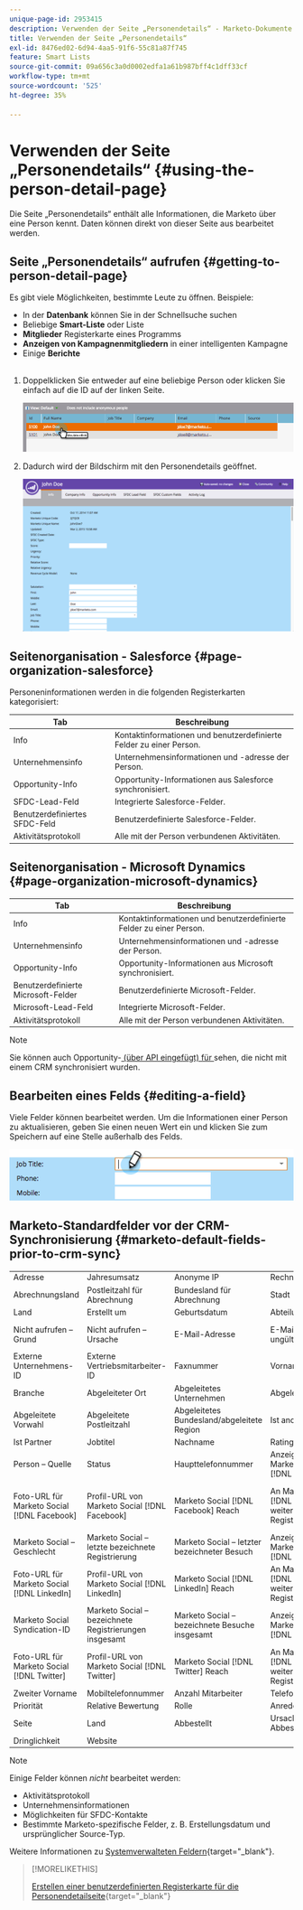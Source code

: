 ```yaml
---
unique-page-id: 2953415
description: Verwenden der Seite „Personendetails“ - Marketo-Dokumente - Produktdokumentation
title: Verwenden der Seite „Personendetails“
exl-id: 8476ed02-6d94-4aa5-91f6-55c81a87f745
feature: Smart Lists
source-git-commit: 09a656c3a0d0002edfa1a61b987bff4c1dff33cf
workflow-type: tm+mt
source-wordcount: '525'
ht-degree: 35%

---
```


# Verwenden der Seite „Personendetails“ {#using-the-person-detail-page}

Die Seite „Personendetails“ enthält alle Informationen, die Marketo über eine Person kennt. Daten können direkt von dieser Seite aus bearbeitet werden.

## Seite „Personendetails“ aufrufen {#getting-to-person-detail-page}

Es gibt viele Möglichkeiten, bestimmte Leute zu öffnen. Beispiele:

* In der **Datenbank** können Sie in der Schnellsuche suchen
* Beliebige **Smart-Liste** oder Liste
* **Mitglieder** Registerkarte eines Programms
* **Anzeigen von Kampagnenmitgliedern** in einer intelligenten Kampagne
* Einige **Berichte**
  <br> 

1. Doppelklicken Sie entweder auf eine beliebige Person oder klicken Sie einfach auf die ID auf der linken Seite.

   ![](assets/one-1.png)

1. Dadurch wird der Bildschirm mit den Personendetails geöffnet.

   ![](assets/two-5.png)

## Seitenorganisation - Salesforce {#page-organization-salesforce}

Personeninformationen werden in die folgenden Registerkarten kategorisiert:

| Tab | Beschreibung |
|---|---|
| Info | Kontaktinformationen und benutzerdefinierte Felder zu einer Person. |
| Unternehmensinfo | Unternehmensinformationen und -adresse der Person. |
| Opportunity-Info | Opportunity-Informationen aus Salesforce synchronisiert. |
| SFDC-Lead-Feld | Integrierte Salesforce-Felder. |
| Benutzerdefiniertes SFDC-Feld | Benutzerdefinierte Salesforce-Felder. |
| Aktivitätsprotokoll | Alle mit der Person verbundenen Aktivitäten. |

## Seitenorganisation - Microsoft Dynamics {#page-organization-microsoft-dynamics}

| Tab | Beschreibung |
|---|---|
| Info | Kontaktinformationen und benutzerdefinierte Felder zu einer Person. |
| Unternehmensinfo | Unternehmensinformationen und -adresse der Person. |
| Opportunity-Info | Opportunity-Informationen aus Microsoft synchronisiert. |
| Benutzerdefinierte Microsoft-Felder | Benutzerdefinierte Microsoft-Felder. |
| Microsoft-Lead-Feld | Integrierte Microsoft-Felder. |
| Aktivitätsprotokoll | Alle mit der Person verbundenen Aktivitäten. |

>[!NOTE]
>
>Sie können auch Opportunity-[ (über API eingefügt) für ](https://experienceleague.adobe.com/de/docs/marketo-developer/marketo/rest/lead-database/opportunities) sehen, die nicht mit einem CRM synchronisiert wurden.

## Bearbeiten eines Felds {#editing-a-field}

Viele Felder können bearbeitet werden. Um die Informationen einer Person zu aktualisieren, geben Sie einen neuen Wert ein und klicken Sie zum Speichern auf eine Stelle außerhalb des Felds.

![](assets/image2015-2-27-11-3a14-3a2.png)

## Marketo-Standardfelder vor der CRM-Synchronisierung {#marketo-default-fields-prior-to-crm-sync}

|   |  |  |  |  |
|---|---|---|---|---|
| Adresse | Jahresumsatz | Anonyme IP | Rechnungsadresse | Abrechnungsort |
| Abrechnungsland | Postleitzahl für Abrechnung | Bundesland für Abrechnung | Stadt | Firmenname |
| Land | Erstellt um | Geburtsdatum | Abteilung | Nicht aufrufen |
| Nicht aufrufen – Grund | Nicht aufrufen – Ursache | E-Mail-Adresse | E-Mail-Adresse ungültig | Grund für ungültige E-Mail |
| Externe Unternehmens-ID | Externe Vertriebsmitarbeiter-ID | Faxnummer | Vorname | Vollständiger Name |
| Branche | Abgeleiteter Ort | Abgeleitetes Unternehmen | Abgeleitetes Land | Abgeleiteter Stadtbereich |
| Abgeleitete Vorwahl | Abgeleitete Postleitzahl | Abgeleitetes Bundesland/abgeleitete Region | Ist anonym | Ist Kunde |
| Ist Partner | Jobtitel | Nachname | Rating | Ergebnis |
| Person – Quelle | Status | Haupttelefonnummer | Anzeigename des Marketo Social-[!DNL Facebook] | Marketo Social [!DNL Facebook] ID |
| Foto-URL für Marketo Social [!DNL Facebook] | Profil-URL von Marketo Social [!DNL Facebook] | Marketo Social [!DNL Facebook] Reach | An Marketo Social [!DNL Facebook] weitergeleitete Registrierungen | Verwiesene Besuche bei Marketo Social [!DNL Facebook] |
| Marketo Social – Geschlecht | Marketo Social – letzte bezeichnete Registrierung | Marketo Social – letzter bezeichneter Besuch | Anzeigename des Marketo Social-[!DNL LinkedIn] | Marketo Social [!DNL LinkedIn] ID |
| Foto-URL für Marketo Social [!DNL LinkedIn] | Profil-URL von Marketo Social [!DNL LinkedIn] | Marketo Social [!DNL LinkedIn] Reach | An Marketo Social [!DNL LinkedIn] weitergeleitete Registrierungen | Verwiesene Besuche bei Marketo Social [!DNL LinkedIn] |
| Marketo Social Syndication-ID | Marketo Social – bezeichnete Registrierungen insgesamt | Marketo Social – bezeichnete Besuche insgesamt | Anzeigename des Marketo Social-[!DNL Twitter] | Marketo Social [!DNL Twitter] ID |
| Foto-URL für Marketo Social [!DNL Twitter] | Profil-URL von Marketo Social [!DNL Twitter] | Marketo Social [!DNL Twitter] Reach | An Marketo Social [!DNL Twitter] weitergeleitete Registrierungen | Verwiesene Besuche bei Marketo Social [!DNL Twitter] |
| Zweiter Vorname | Mobiltelefonnummer | Anzahl Mitarbeiter | Telefonnummer | Postleitzahl |
| Priorität | Relative Bewertung | Rolle | Anrede | SIC-Code |
| Seite | Land | Abbestellt | Ursache für Abbestellung | Aktualisiert um |
| Dringlichkeit | Website |  |  |  |

>[!NOTE]
>
>Einige Felder können _nicht_ bearbeitet werden:
>
>* Aktivitätsprotokoll
>* Unternehmensinformationen
>* Möglichkeiten für SFDC-Kontakte
>* Bestimmte Marketo-spezifische Felder, z. B. Erstellungsdatum und ursprünglicher Source-Typ.
>
>Weitere Informationen zu [Systemverwalteten Feldern](/help/marketo/product-docs/administration/field-management/understanding-system-managed-fields.md){target="_blank"}.

>[!MORELIKETHIS]
>
>[Erstellen einer benutzerdefinierten Registerkarte für die Personendetailseite](/help/marketo/product-docs/administration/settings/creating-a-custom-tab-for-the-person-detail-page.md){target="_blank"}
